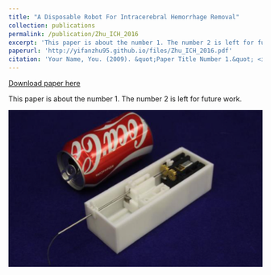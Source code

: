 ```yaml
---
title: "A Disposable Robot For Intracerebral Hemorrhage Removal"
collection: publications
permalink: /publication/Zhu_ICH_2016
excerpt: 'This paper is about the number 1. The number 2 is left for future work.'
paperurl: 'http://yifanzhu95.github.io/files/Zhu_ICH_2016.pdf'
citation: 'Your Name, You. (2009). &quot;Paper Title Number 1.&quot; <i>Journal 1</i>. 1(1).'
---
```

[Download paper here](http://yifanzhu95.github.io/files/Zhu_ICH_2016.pdf)

This paper is about the number 1. The number 2 is left for future work.

![paper picture](/images/Zhu_ICH_pic_1.PNG)
